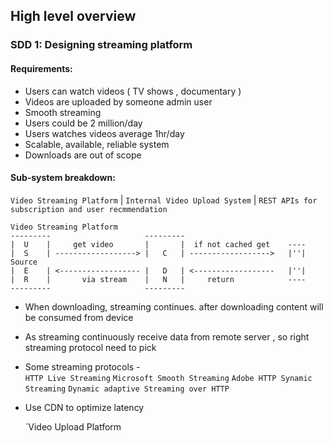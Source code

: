 ## High level overview
### SDD 1: Designing streaming platform

#### Requirements:
* Users can watch videos ( TV shows , documentary )
* Videos are uploaded by someone admin user
* Smooth streaming
* Users could be 2 million/day
* Users watches videos average 1hr/day 
* Scalable, available, reliable system
* Downloads are out of scope

#### Sub-system breakdown:
` Video Streaming Platform `  |  `Internal Video Upload System` | `REST APIs for subscription and user recmmendation`

    Video Streaming Platform
    ---------                     ---------    
    |  U    |     get video       |       |  if not cached get    ----
    |  S    | ------------------> |   C   | ------------------>   |''|  Source     
    |  E    | <------------------ |   D   | <------------------   |''| 
    |  R    |       via stream    |   N   |     return            ---- 
    ---------                     ---------  
 *  When downloading, streaming continues. after downloading content will be consumed from device
 
 *  As streaming continuously receive data from remote server , so right streaming protocol need to pick
 *  Some streaming protocols -   
                              `HTTP Live Streaming` 
                              `Microsoft Smooth Streaming` 
                              `Adobe HTTP Synamic Streaming` 
                              `Dynamic adaptive Streaming over HTTP` 
 * Use CDN to optimize latency

    `Video Upload Platform


